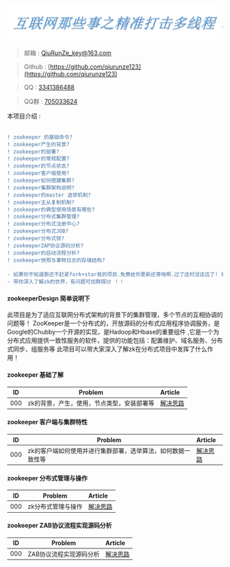 ![zkdesign](https://raw.githubusercontent.com/qiurunze123/imageall/master/thread100.png)

> 邮箱 : [QiuRunZe_key@163.com](QiuRunZe_key@163.com)

> Github : [https://github.com/qiurunze123](https://github.com/qiurunze123)

> QQ : [3341386488](3341386488)

> QQ群 : [705033624](705033624) 


本项目介绍 :    

```diff

! zookeeper 的基础命令?
! zookeeper产生的背景?
! zookeeper的部署?
! zookeeper的常规配置?
! zookeeper的节点状态?
! zookeeper客户端使用?
! zookeeper如何搭建集群?
! zookeeper集群架构说明?
! zookeeper的master 选举机制?
! zookeeper主从复制机制?
! zookeeper的典型使用场景有哪些?
! zookeeper分布式集群管理?
! zookeeper分布式注册中心?
! zookeeper分布式JOB?
! zookeeper分布式锁?
! zookeeperZAP协议源码分析?
! zookeeper的启动流程分析?
! zookeeper快照与事物日志的存储结构?

- 如果你不知道那还不赶紧fork+star我的项目.免费给你更新还等啥啊.过了这村没这店了! 有问题可以加我讨论可以进群
- 带你深入了解zk的世界，有问题可加群探讨 ！！ 
```

#### zookeeperDesign 简单说明下 
此项目是为了适应互联网分布式架构的背景下的集群管理，多个节点的互相协调的问题等！
ZooKeeper是一个分布式的，开放源码的分布式应用程序协调服务，是Google的Chubby一个开源的实现，是Hadoop和Hbase的重要组件
,它是一个为分布式应用提供一致性服务的软件，提供的功能包括：配置维护、域名服务、分布式同步、组服务等
此项目可以带大家深入了解zk在分布式项目中发挥了什么作用！ 



#### zookeeper 基础了解

 | ID | Problem  | Article | 
 | --- | ---   | :--- |
 | 000 |zk的背景，产生，使用，节点类型，安装部署等 | [解决思路](/docs/zkbase.md) |
 
#### zookeeper 客户端与集群特性

 | ID | Problem  | Article | 
 | --- | ---   | :--- |
 | 000 |zk的客户端如何使用并进行集群部署，选举算法，如何数据一致性等 | [解决思路](/docs/zkprocess.md) |
 
#### zookeeper 分布式管理与操作

 | ID | Problem  | Article | 
 | --- | ---   | :--- |
 | 000 |zk分布式管理与操作 | [解决思路](/docs/zkprocess2.md) |
 
 #### zookeeper ZAB协议流程实现源码分析
 | ID | Problem  | Article | 
 | --- | ---   | :--- |
 | 000 |ZAB协议流程实现源码分析 | [解决思路](/docs/zkprocess3.md) |